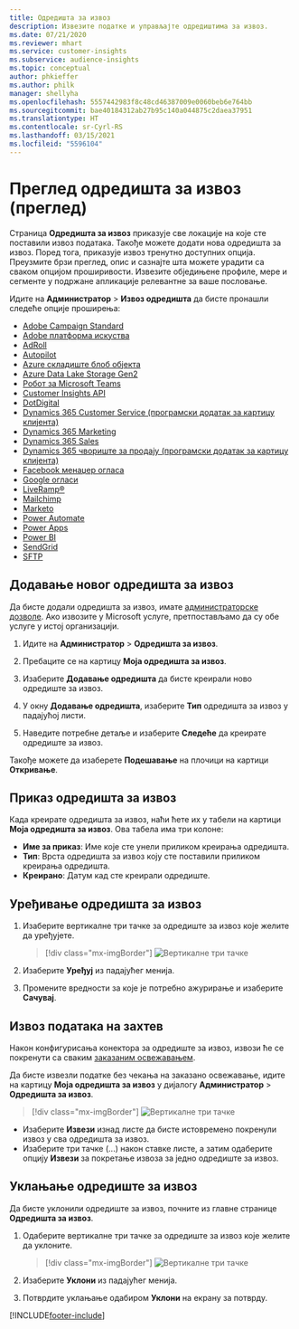 ```yaml
---
title: Одредишта за извоз
description: Извезите податке и управљајте одредиштима за извоз.
ms.date: 07/21/2020
ms.reviewer: mhart
ms.service: customer-insights
ms.subservice: audience-insights
ms.topic: conceptual
author: phkieffer
ms.author: philk
manager: shellyha
ms.openlocfilehash: 5557442983f8c48cd46387009e0060beb6e764bb
ms.sourcegitcommit: bae40184312ab27b95c140a044875c2daea37951
ms.translationtype: HT
ms.contentlocale: sr-Cyrl-RS
ms.lasthandoff: 03/15/2021
ms.locfileid: "5596104"
---
```

# <a name="export-destinations-preview-overview"></a>Преглед одредишта за извоз (преглед)

Страница **Одредишта за извоз** приказује све локације на које сте поставили извоз података. Такође можете додати нова одредишта за извоз. Поред тога, приказује извоз тренутно доступних опција. Преузмите брзи преглед, опис и сазнајте шта можете урадити са сваком опцијом проширивости. Извезите обједињене профиле, мере и сегменте у подржане апликације релевантне за ваше пословање.

Идите на **Администратор** > **Извоз одредишта** да бисте пронашли следеће опције проширења:

- [Adobe Campaign Standard](export-adobe-campaign-standard.md)
- [Adobe платформа искуства](export-adobe-experience-platform.md)
- [AdRoll](export-adroll.md)
- [Autopilot](export-autopilot.md)
- [Azure складиште блоб објекта](export-azure-blob-storage.md)
- [Azure Data Lake Storage Gen2](export-azure-data-lake-storage-gen2.md)
- [Робот за Microsoft Teams](export-teams-bot.md)
- [Customer Insights API](apis.md)
- [DotDigital](export-dotdigital.md)
- [Dynamics 365 Customer Service (програмски додатак за картицу клијента)](customer-card-add-in.md)
- [Dynamics 365 Marketing](export-dynamics365-marketing.md)
- [Dynamics 365 Sales](export-dynamics365-sales.md)
- [Dynamics 365 чвориште за продају (програмски додатак за картицу клијента)](customer-card-add-in.md)
- [Facebook менаџер огласа](export-facebook.md)
- [Google огласи](export-google-ads.md)
- [LiveRamp&reg;](export-liveramp.md)
- [Mailchimp](export-mailchimp.md)
- [Marketo](export-marketo.md)
- [Power Automate](export-power-automate.md)
- [Power Apps](export-power-apps.md)
- [Power BI](export-power-bi.md)
- [SendGrid](export-sendgrid.md)
- [SFTP](export-sftp.md)

## <a name="add-a-new-export-destination"></a>Додавање новог одредишта за извоз

Да бисте додали одредишта за извоз, имате [администраторске дозволе](permissions.md). Ако извозите у Microsoft услуге, претпостављамо да су обе услуге у истој организацији.

1. Идите на **Администратор** > **Одредишта за извоз**.

1. Пребаците се на картицу **Моја одредишта за извоз**.

1. Изаберите **Додавање одредишта** да бисте креирали ново одредиште за извоз.

1. У окну **Додавање одредишта**, изаберите **Тип** одредишта за извоз у падајућој листи.

1. Наведите потребне детаље и изаберите **Следеће** да креирате одредиште за извоз.

Такође можете да изаберете **Подешавање** на плочици на картици **Откривање**.

## <a name="view-export-destinations"></a>Приказ одредишта за извоз

Када креирате одредишта за извоз, наћи ћете их у табели на картици **Моја одредишта за извоз**. Ова табела има три колоне:

- **Име за приказ**: Име које сте унели приликом креирања одредишта.
- **Тип**: Врста одредишта за извоз коју сте поставили приликом креирања одредишта.
- **Креирано**: Датум кад сте креирали одредиште.

## <a name="edit-an-export-destination"></a>Уређивање одредишта за извоз

1. Изаберите вертикалне три тачке за одредиште за извоз које желите да уређујете.

   > [!div class="mx-imgBorder"]
   > ![Вертикалне три тачке](media/export-destinations-page-ellipsis.png "Вертикалне три тачке")

1. Изаберите **Уређуј** из падајућег менија.

1. Промените вредности за које је потребно ажурирање и изаберите **Сачувај**.

## <a name="export-data-on-demand"></a>Извоз података на захтев

Након конфигурисања конектора за одредиште за извоз, извози ће се покренути са сваким [заказаним освежавањем](system.md#schedule-tab).

Да бисте извезли податке без чекања на заказано освежавање, идите на картицу **Моја одредишта за извоз** у дијалогу **Администратор** > **Одредишта за извоз**.

> [!div class="mx-imgBorder"]
> ![Вертикалне три тачке](media/export-destinations-page-ellipsis.png "Вертикалне три тачке")

- Изаберите **Извези** изнад листе да бисте истовремено покренули извоз у сва одредишта за извоз.
- Изаберите три тачке (...) након ставке листе, а затим одаберите опцију **Извези** за покретање извоза за једно одредиште за извоз.

## <a name="remove-an-export-destination"></a>Уклањање одредиште за извоз

Да бисте уклонили одредиште за извоз, почните из главне странице **Одредишта за извоз**.

1. Одаберите вертикалне три тачке за одредиште за извоз које желите да уклоните.

   > [!div class="mx-imgBorder"]
   > ![Вертикалне три тачке](media/export-destinations-page-ellipsis.png "Вертикалне три тачке")

2. Изаберите **Уклони** из падајућег менија.

3. Потврдите уклањање одабиром **Уклони** на екрану за потврду.


[!INCLUDE[footer-include](../includes/footer-banner.md)]